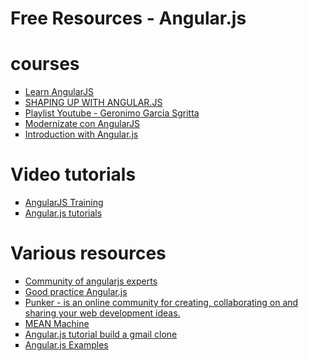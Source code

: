 # Free Resources - Angular.js

<h1>courses</h1>
<ul>
  <li type="square">
    <a href="http://www.codecademy.com/learn/learn-angularjs?utm_campaign=angularjs_blast_2015_04_07">Learn AngularJS</a>
  </li>
  <li type="square">
     <a href="https://www.codeschool.com/courses/shaping-up-with-angular-js">SHAPING UP WITH ANGULAR.JS</a>
  </li>
  <li type="square">
     <a href="https://www.youtube.com/channel/UCqqVBofCdK2YG-JVYbJr8zQ">Playlist Youtube - Geronimo Garcia Sgritta</a>
  </li>
   <li type="square">
     <a href="https://www.acamica.com/cursos/28/modernizate-con-angularjs">
Modernízate con AngularJS</a>
  </li>
   <li type="square">
     <a href="https://quizzpot.com/courses/introduccion-a-angular-js">Introduction with Angular.js</a>
  </li>
</ul>

<h1>Video tutorials</h1>
<ul>
  <li type="square">
    <a href="https://www.youtube.com/playlist?list=PLQct7-AR0JcFn1wJX0EN1XcPswB_wbKHR">AngularJS Training</a>
  </li>
  <li type="square">
     <a href="https://www.youtube.com/user/angularjstutoriales/videos">Angular.js tutorials</a>
  </li>
</ul>

<h1>Various resources</h1>
<ul>
  <li type="square">
    <a href="https://www.airpair.com/angularjs#SYjuP96loCgzCRaZ.99">Community of angularjs experts</a>
  </li>
  <li type="square">
     <a href="https://speakerdeck.com/alevardi/buenas-practicas-con-angular-dot-js-1">Good practice Angular.js</a>
  </li>
  <li type="square">
     <a href="http://plnkr.co/">Punker - is an online community for creating, collaborating on and sharing your web development ideas.</a>
  </li>
   <li type="square">
     <a href="https://leanpub.com/mean-machine">MEAN Machine</a>
  </li>
  <li type="square">
     <a href="https://www.thinkful.com/learn/angularjs-tutorial-build-a-gmail-clone/Setup-Scopes-and-Directives">Angular.js tutorial build a gmail clone</a>
  </li>
   <li type="square">
     <a href="http://codepen.io/collection/aFsqL/">Angular.js Examples</a>
  </li>
</ul>

